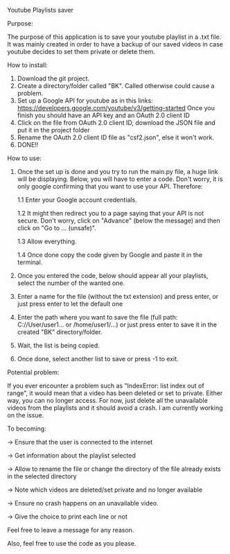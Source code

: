Youtube Playlists saver


Purpose:

The purpose of this application is to save your youtube playlist in a .txt file. It was mainly created in order to have a backup of our saved videos in case youtube decides to set them private or delete them.


How to install:
1. Download the git project.
2. Create a directory/folder called "BK". Called otherwise could cause a problem.
3. Set up a Google API for youtube as in this links: https://developers.google.com/youtube/v3/getting-started
   Once you finish you should have an API key and an OAuth 2.0 client ID 
4. Click on the file from OAuth 2.0 client ID, download the JSON file and put it in the project folder
5. Rename the OAuth 2.0 client ID file as "csf2.json", else it won't work.
6. DONE!!


How to use:
1. Once the set up is done and you try to run the main.py file, a huge link will be displaying. Below, you will have to enter    a code. Don't worry, it is only google confirming that you want to use your API. Therefore:

    1.1 Enter your Google account credentials.
    
    1.2 It might then redirect you to a page saying that your API is not secure. Don't worry, click on "Advance" (below the           message) and then click on "Go to ... (unsafe)".
    
    1.3 Allow everything.
    
    1.4 Once done copy the code given by Google and paste it in the terminal.
    
2. Once you entered the code, below should appear all your playlists, select the number of the wanted one.
3. Enter a name for the file (without the txt extension) and press enter, or just press enter to let the default one
4. Enter the path where you want to save the file (full path: C://User/user1... or /home/user1/...) or just press enter to      save it in the created "BK" directory/folder.
5. Wait, the list is being copied.
6. Once done, select another list to save or press -1 to exit.



Potential problem:

If you ever encounter a problem such as "IndexError: list index out of range", it would mean that a video has been deleted or set to private. Either way, you can no longer access. For now, just delete all the unavailable videos from the playlists and it should avoid a crash. I am currently working on the issue.



To becoming:

 -> Ensure that the user is connected to the internet
 
 -> Get information about the playlist selected
 
 -> Allow to rename the file or change the directory of the file already exists in the selected directory
 
 -> Note which videos are deleted/set private and no longer available
 
 -> Ensure no crash happens on an unavailable video.
 
 -> Give the choice to print each line or not
 
 
 
 
 Feel free to leave a message for any reason. 
 
 Also, feel free to use the code as you please.
